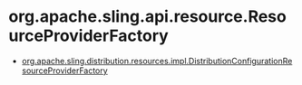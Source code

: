 # org.apache.sling.api.resource.ResourceProviderFactory

 * [org.apache.sling.distribution.resources.impl.DistributionConfigurationResourceProviderFactory](./org/apache/sling/distribution/resources/impl/DistributionConfigurationResourceProviderFactory.md)
